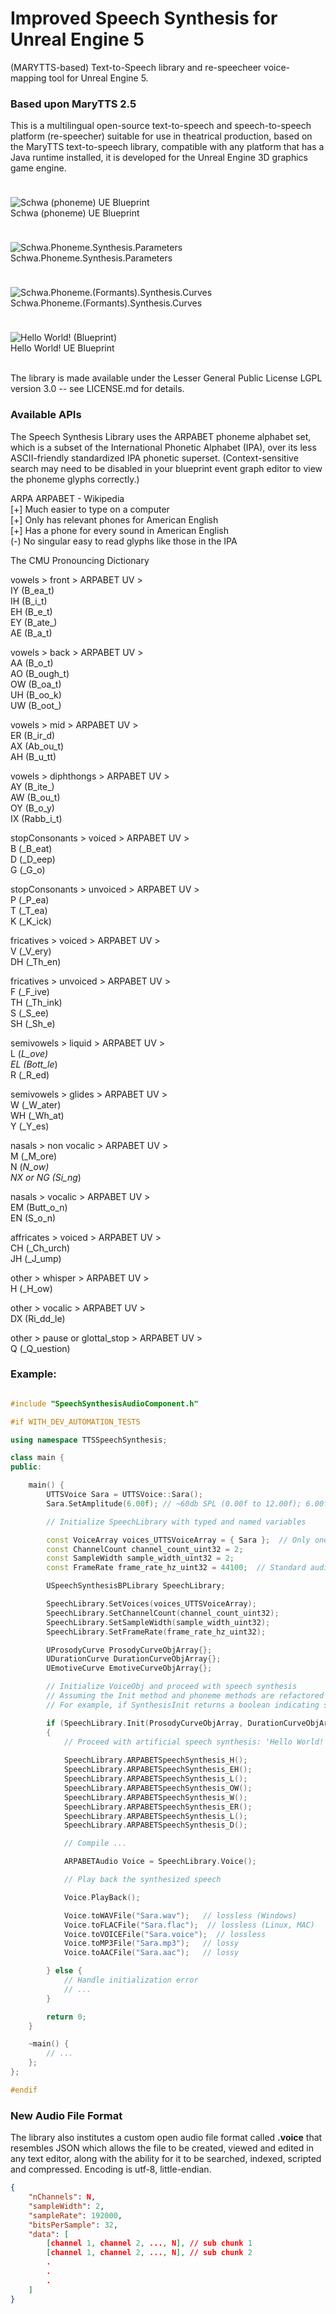 # Improved Speech Synthesis for Unreal Engine 5
(MARYTTS-based) Text-to-Speech library and re-speecheer voice-mapping tool for Unreal Engine 5.

### Based upon MaryTTS 2.5

This is a multilingual open-source text-to-speech and speech-to-speech platform (re-speecher) suitable for use in theatrical production, based on the MaryTTS text-to-speech library,
 compatible with any platform that has a Java runtime installed, it is developed for the Unreal Engine 3D graphics game engine.

<img title='Schwa (phoneme) UE Blueprint' style='margin-top:24px;' alt='Schwa (phoneme) UE Blueprint' src='IMG/Schwa.Phoneme.BP.PNG'/><br>
<span>Schwa (phoneme) UE Blueprint</span>

<img title='Schwa.Phoneme.Synthesis.Parameters' style='margin-top:24px;' alt='Schwa.Phoneme.Synthesis.Parameters' src='IMG/Phoneme.Synthesis.Parameters.Screen.BP.png'/><br>
<span>Schwa.Phoneme.Synthesis.Parameters</span>

<img title='Schwa.Phoneme.(Formants).Synthesis.Curves' style='margin-top:24px;' alt='Schwa.Phoneme.(Formants).Synthesis.Curves' src='IMG/Phoneme.(Formants).Synthesis.Curves.Screen.PNG'/><br>
<span>Schwa.Phoneme.(Formants).Synthesis.Curves</span>

<img title='Hello World!' style='margin-top:24px;' alt='Hello World! (Blueprint)' src='IMG/Hello.World.3.BP.2023.png'/><br>
<span>Hello World! UE Blueprint</span><br><br>

The library is made available under the Lesser General Public License LGPL version 3.0 -- see LICENSE.md for details.

### Available APIs

The Speech Synthesis Library uses the ARPABET phoneme alphabet set, which is a subset of the International Phonetic Alphabet (IPA), over its less ASCII-friendly standardized IPA phonetic superset. 
(Context-sensitive search may need to be disabled in your blueprint event graph editor to view the phoneme glyphs correctly.)

ARPA ARPABET - Wikipedia  
[+] Much easier to type on a computer  
[+] Only has relevant phones for American English  
[+] Has a phone for every sound in American English  
(-) No singular easy to read glyphs like those in the IPA  
  
The CMU Pronouncing Dictionary  
  
vowels > front > ARPABET UV >  
IY (B_ea_t)  
IH (B_i_t)  
EH (B_e_t)  
EY (B_ate_)  
AE (B_a_t)  
  
vowels > back > ARPABET UV >  
AA (B_o_t)  
AO (B_ough_t)  
OW (B_oa_t)  
UH (B_oo_k)  
UW (B_oot_)  
  
vowels > mid > ARPABET UV >  
ER (B_ir_d)  
AX (Ab_ou_t)  
AH (B_u_tt)  
  
vowels > diphthongs > ARPABET UV >  
AY (B_ite_)  
AW (B_ou_t)  
OY (B_o_y)  
IX (Rabb_i_t)  
  
stopConsonants > voiced > ARPABET UV >  
B (_B_eat)  
D (_D_eep)  
G (_G_o)  
  
stopConsonants > unvoiced > ARPABET UV >  
P (_P_ea)  
T (_T_ea)  
K (_K_ick)  
  
fricatives > voiced > ARPABET UV >  
V (_V_ery)  
DH (_Th_en)  
  
fricatives > unvoiced > ARPABET UV >  
F (_F_ive)  
TH (_Th_ink)  
S (_S_ee)  
SH (_Sh_e)  
  
semivowels > liquid > ARPABET UV >  
L (_L_ove)  
EL (Bott_le_)  
R (_R_ed)  
  
semivowels > glides > ARPABET UV >  
W (_W_ater)  
WH (_Wh_at)  
Y (_Y_es)  
  
nasals > non vocalic > ARPABET UV >  
M (_M_ore)  
N (_N_ow)  
NX or NG (Si_ng_)  
  
nasals > vocalic > ARPABET UV >  
EM (Butt_o_n)  
EN (S_o_n)  
  
affricates > voiced > ARPABET UV >  
CH (_Ch_urch)  
JH (_J_ump)  
  
other > whisper > ARPABET UV >  
H (_H_ow)  
  
other > vocalic > ARPABET UV >  
DX (Ri_dd_le)  
  
other > pause or glottal_stop > ARPABET UV >  
Q (_Q_uestion)  


### Example:  

```cpp

#include "SpeechSynthesisAudioComponent.h"

#if WITH_DEV_AUTOMATION_TESTS

using namespace TTSSpeechSynthesis;

class main {
public:

    main() {
        UTTSVoice Sara = UTTSVoice::Sara();
        Sara.SetAmplitude(6.00f); // ~60db SPL (0.00f to 12.00f); 6.00f is considered a normal speaking voice; 3.00f is considered a whisper.

        // Initialize SpeechLibrary with typed and named variables

        const VoiceArray voices_UTTSVoiceArray = { Sara };  // Only one voice chorus for simplicity
        const ChannelCount channel_count_uint32 = 2;
        const SampleWidth sample_width_uint32 = 2;
        const FrameRate frame_rate_hz_uint32 = 44100;  // Standard audio frame rate

        USpeechSynthesisBPLibrary SpeechLibrary;

        SpeechLibrary.SetVoices(voices_UTTSVoiceArray);
        SpeechLibrary.SetChannelCount(channel_count_uint32);
        SpeechLibrary.SetSampleWidth(sample_width_uint32);
        SpeechLibrary.SetFrameRate(frame_rate_hz_uint32);

        UProsodyCurve ProsodyCurveObjArray{};
        UDurationCurve DurationCurveObjArray{};
        UEmotiveCurve EmotiveCurveObjArray{};

        // Initialize VoiceObj and proceed with speech synthesis
        // Assuming the Init method and phoneme methods are refactored to return error codes for robustness
        // For example, if SynthesisInit returns a boolean indicating success, the code could be:

        if (SpeechLibrary.Init(ProsodyCurveObjArray, DurationCurveObjArray, EmotiveCurveObjArray))
        {
            // Proceed with artificial speech synthesis: 'Hello World!'
           
            SpeechLibrary.ARPABETSpeechSynthesis_H();
            SpeechLibrary.ARPABETSpeechSynthesis_EH();
            SpeechLibrary.ARPABETSpeechSynthesis_L();
            SpeechLibrary.ARPABETSpeechSynthesis_OW();
            SpeechLibrary.ARPABETSpeechSynthesis_W();
            SpeechLibrary.ARPABETSpeechSynthesis_ER();
            SpeechLibrary.ARPABETSpeechSynthesis_L();
            SpeechLibrary.ARPABETSpeechSynthesis_D();

            // Compile ...

            ARPABETAudio Voice = SpeechLibrary.Voice();

            // Play back the synthesized speech

            Voice.PlayBack();

            Voice.toWAVFile("Sara.wav");   // lossless (Windows)
            Voice.toFLACFile("Sara.flac");  // lossless (Linux, MAC)
            Voice.toVOICEFile("Sara.voice");  // lossless 
            Voice.toMP3File("Sara.mp3");   // lossy 
            Voice.toAACFile("Sara.aac");   // lossy

        } else {
            // Handle initialization error
            // ...
        }

        return 0;
    }

    ~main() {
        // ...
    };
};

#endif
```
### New Audio File Format

The library also institutes a custom open audio file format called **.voice** that resembles JSON which allows the file to be created, viewed and edited in any text editor, 
along with the ability for it to be searched, indexed, scripted and compressed. Encoding is utf-8, little-endian.

```json
{
    "nChannels": N,
    "sampleWidth": 2,
    "sampleRate": 192000,
    "bitsPerSample": 32,
    "data": [
        [channel 1, channel 2, ..., N], // sub chunk 1
        [channel 1, channel 2, ..., N], // sub chunk 2
        .
        .
        .
    ]
}
```
